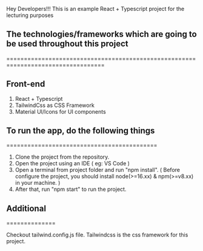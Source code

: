 Hey Developers!!! This is an example React + Typescript project for the lecturing purposes

## The technologies/frameworks which are going to be used throughout this project

==================================================================================

## Front-end

1. React + Typescript
2. TailwindCss as CSS Framework
3. Material UI/Icons for UI components

## To run the app, do the following things

===========================================

1. Clone the project from the repository.
2. Open the project using an IDE ( eg: VS Code )
3. Open a terminal from project folder and run "npm install".
   ( Before configure the project, you should install node(>=16.xx) & npm(>=v8.xx) in your machine. )
4. After that, run "npm start" to run the project.

## Additional

==============

Checkout tailwind.config.js file. Tailwindcss is the css framework for this project.
